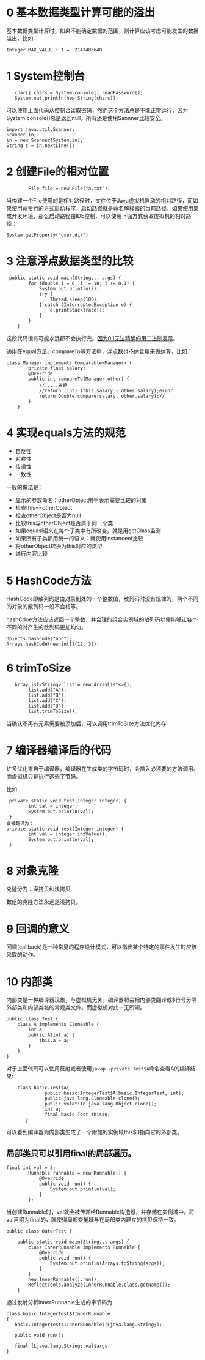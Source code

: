 # 0 基本数据类型计算可能的溢出

基本数据类型计算时，如果不能确定数据的范围，则计算应该考虑可能发生的数据溢出，比如：

```
Integer.MAX_VALUE + 1 = -2147483648

```

# 1 System控制台

```
   char[] chars = System.console().readPassword();
   System.out.println(new String(chars));

```

可以使用上面代码从控制台读取密码，然而这个方法总是不能正常运行，因为System.console()总是返回null。所有还是使用Sannner比较安全。

```
import java.util.Scanner;
Scanner in;
in = new Scanner(System.in);
String s = in.nextLine();

```

# 2 创建File的相对位置

```
        File file = new File("a.txt");

```

当构建一个File使用的是相对路径时，文件位于Java虚拟机启动的相对路径，而如果使用命令行的方式启动程序，启动路径就是命名解释器的当前路径，如果使用集成开发环境，那么启动路径由IDE控制，可以使用下面方式获取虚拟机的相对路径：

```
System.getProperty("user.dir")

```

# 3 注意浮点数据类型的比较

```
 public static void main(String... args) {
        for (double i = 0; i != 10; i += 0.1) {
            System.out.println(i);
            try {
                Thread.sleep(100);
            } catch (InterruptedException e) {
                e.printStackTrace();
            }
        }
    }

```

这段代码很有可能永远都不会执行完。[因为0.1无法精确的用二进制表示](http://www.cnblogs.com/Nobel/archive/2013/04/08/3009162.html)。

通用在equal方法、compareTo等方法中，浮点数也不适合用来做运算，比如：

```
class Manager implements Comparable<Manager> {
        private float salary;
        @Override
        public int compareTo(Manager other) {
            //.....省略
            //return (int) (this.salary - other.salary);error
            return Double.compare(salary, other.salary);//
        }
    }
```

# 4 实现equals方法的规范

- 自反性
- 对称性
- 传递性
- 一致性

一般的做法是：
- 显示的参数命名：otherObject用于表示需要比较的对象
- 检查this==otherObject
- 检查otherObject是否为null
- 比较this与otherObject是否属于同一个类
 - 如果equasl语义在每个子类中有所改变，就是用getClass监测
 - 如果所有子类都用统一的语义：就使用instanceof比较
- 将otherObject转换为this对应的类型
- 进行内容比较

# 5 HashCode方法

 HashCode即散列码是由对象到处的一个整数值，散列码时没有规律的，两个不同的对象的散列码一般不会相等。

hashCdoe方法应该返回一个整数，并合理的组合实例域的散列码以便能够让各个不同的对产生的散列码更加均匀。

    Objects.hashCode("abc");
    Arrays.hashCode(new int[]{12, 3});

# 6 trimToSize

       ArrayList<String> list = new ArrayList<>();
            list.add("A");
            list.add("B");
            list.add("C");
            list.add("D");
            list.trimToSize();

当确认不再有元素需要被添加后，可以调用trimToSize方法优化内存



# 7 编译器编译后的代码

许多优化来自于编译器，编译器在生成类的字节码时，会插入必须要的方法调用。而虚拟机只是执行这些字节码。

比如：

     private static void test(Integer integer) {
            int val = integer;
            System.out.println(val);
     }
    会被翻译为：
    private static void test(Integer integer) {
            int val = integer.intValue();
            System.out.println(val);
     }



# 8 对象克隆

克隆分为：深拷贝和浅拷贝

数组的克隆方法永远是浅拷贝。



# 9 回调的意义

回调(callback)是一种常见的程序设计模式，可以指出某个特定的事件发生时应该采取的动作。


# 10 内部类

内部类是一种编译器现象，与虚拟机无关，编译器将会把内部类翻译成$符号分隔外部类和内部类名的常规类文件。而虚拟机对此一无所知。

    public class Test {
        class A implements Cloneable {
            int a;
            public A(int a) {
                this.a = a;
            }
        }
    }

对于上面代码可以使用反射或者使用`javap -private Test$A`命名查看A的编译结果:

        class basic.Test$A{
                  public basic.IntegerTest$A(basic.IntegerTest, int);
                  public java.lang.Cloneable clone();
                  public volatile java.lang.Object clone();
                  int a;
                  final basic.Test this$0;
           }

可以看到编译器为内部类生成了一个附加的实例域this$0指向它的外部类。

## 局部类只可以引用final的局部遍历。

    final int val = 3;
            Runnable runnable = new Runnable() {
                @Override
                public void run() {
                    System.out.println(val);
                }
            };
当创建Runnable时，val就会被传递给Runnable构造器，并存储在实例域中。将val声明为final的，就使得局部变量域与在局部类内建立的拷贝保持一致。


    public class OuterTest {

        public static void main(String... args) {
            class InnerRunnable implements Runnable {
                @Override
                public void run() {
                    System.out.println(Arrays.toString(args));
                }
            }
            new InnerRunnable().run();
            ReflectTools.analyze(InnerRunnable.class.getName());
        }
通过发射分析InnerRunnable生成的字节码为：

    class basic.IntegerTest$1InnerRunnable
    {
       basic.IntegerTest$1InnerRunnable([Ljava.lang.String;);

       public void run();

       final [Ljava.lang.String; val$args;
    }
